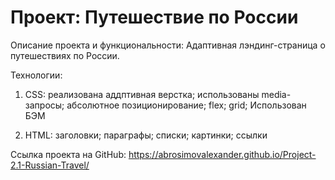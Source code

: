 # Проект: Путешествие по России

Описание проекта и функциональности: Адаптивная лэндинг-страница о путешествиях по России.

Технологии: 
1. CSS:
    реализована аддптивная верстка;
    использованы media-запросы;
    абсолютное позиционирование;
    flex;
    grid;
    Использован БЭМ

2. HTML:
    заголовки;
    параграфы;
    списки;
    картинки;
    ссылки


Ссылка проекта на GitHub: https://abrosimovalexander.github.io/Project-2.1-Russian-Travel/
